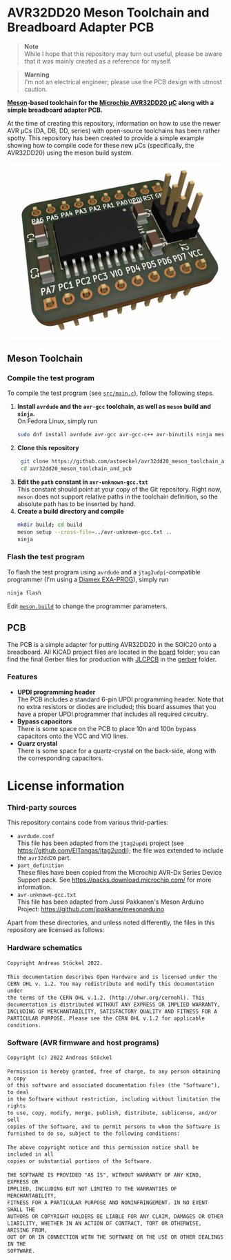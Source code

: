 # AVR32DD20 Meson Toolchain and Breadboard Adapter PCB


> **Note**  
> While I hope that this repository may turn out useful, please be aware that it was mainly created as a reference for myself.

> **Warning**  
> I'm not an electrical engineer; please use the PCB design with utmost caution.


**[Meson](https://mesonbuild.com/)-based toolchain for the [Microchip AVR32DD20 µC](https://www.microchip.com/en-us/product/AVR32DD20
) along with a simple breadboard adapter PCB.**


At the time of creating this repository, information on how to use the newer AVR µCs (DA, DB, DD, series) with open-source toolchains has been rather spotty.
This repository has been created to provide a simple example showing how to compile code for these new µCs (specifically, the AVR32DD20) using the meson build system.
<div align="center">
<img src="board/board.jpg" width="500" alt="A raytraced image of the adapter PCB exported from KiCAD" />
</div>


## Meson Toolchain

### Compile the test program

To compile the test program (see  [`src/main.c`](src/main.c)), follow the following steps.
1. **Install `avrdude` and the `avr-gcc` toolchain, as well as `meson` build and `ninja`.**  
   On Fedora Linux, simply run
   ```sh
   sudo dnf install avrdude avr-gcc avr-gcc-c++ avr-binutils ninja meson
   ```
1. **Clone this repository**
   ```sh
    git clone https://github.com/astoeckel/avr32dd20_meson_toolchain_and_pcb
    cd avr32dd20_meson_toolchain_and_pcb
   ```
1. **Edit the `path` constant in `avr-unknown-gcc.txt`**  
   This constant should point at your copy of the Git repository. Right now, `meson` does not support relative paths in the toolchain definition, so the absolute path has to be inserted by hand.
3. **Create a build directory and compile**  
   ```sh
   mkdir build; cd build
   meson setup --cross-file=../avr-unknown-gcc.txt ..
   ninja
   ```

### Flash the test program

To flash the test program using `avrdude` and a `jtag2udpi`-compatible programmer (I'm using a [Diamex EXA-PROG](https://www.diamex.de/dxshop/EXA-PROG-AVR-ISP-und-UPDI-STM32-NXP-ESP)), simply run
```sh
ninja flash
```
Edit [`meson.build`](meson.build) to change the programmer parameters.

## PCB

The PCB is a simple adapter for putting AVR32DD20 in the SOIC20 onto a breadboard.
All KiCAD project files are located in the [board](board/kicad) folder; you can find the final Gerber files for production with [JLCPCB](https://jlcpcb.com/) in the [gerber](board/gerber) folder.

### Features

* **UPDI programming header**  
  The PCB includes a standard 6-pin UPDI programming header. Note that no extra resistors or diodes are included; this board assumes that you have a proper UPDI programmer that includes all required circuitry.
* **Bypass capacitors**  
  There is some space on the PCB to place 10n and 100n bypass capacitors onto the VCC and VIO lines.
* **Quarz crystal**  
  There is some space for a quartz-crystal on the back-side, along with the corresponding capacitors.

# License information

### Third-party sources

This repository contains code from various thrid-parties:

* `avrdude.conf`  
  This file has been adapted from the `jtag2updi` project (see https://github.com/ElTangas/jtag2updi); the file was extended to include the `avr32dd20` part.
* `part_definition`  
  These files have been copied from the Microchip AVR-Dx Series Device Support pack. See https://packs.download.microchip.com/ for more information.
* `avr-unknown-gcc.txt`  
  This file has been adapted from Jussi Pakkanen's Meson Arduino Project: https://github.com/jpakkane/mesonarduino

Apart from these directories, and unless noted differently, the files in this repository are licensed as follows:

### Hardware schematics

    Copyright Andreas Stöckel 2022.
    
    This documentation describes Open Hardware and is licensed under the
    CERN OHL v. 1.2. You may redistribute and modify this documentation under
    the terms of the CERN OHL v.1.2. (http://ohwr.org/cernohl). This
    documentation is distributed WITHOUT ANY EXPRESS OR IMPLIED WARRANTY,
    INCLUDING OF MERCHANTABILITY, SATISFACTORY QUALITY AND FITNESS FOR A
    PARTICULAR PURPOSE. Please see the CERN OHL v.1.2 for applicable conditions.

### Software (AVR firmware and host programs)

    Copyright (c) 2022 Andreas Stöckel

    Permission is hereby granted, free of charge, to any person obtaining a copy
    of this software and associated documentation files (the "Software"), to deal
    in the Software without restriction, including without limitation the rights
    to use, copy, modify, merge, publish, distribute, sublicense, and/or sell
    copies of the Software, and to permit persons to whom the Software is
    furnished to do so, subject to the following conditions:

    The above copyright notice and this permission notice shall be included in all
    copies or substantial portions of the Software.

    THE SOFTWARE IS PROVIDED "AS IS", WITHOUT WARRANTY OF ANY KIND, EXPRESS OR
    IMPLIED, INCLUDING BUT NOT LIMITED TO THE WARRANTIES OF MERCHANTABILITY,
    FITNESS FOR A PARTICULAR PURPOSE AND NONINFRINGEMENT. IN NO EVENT SHALL THE
    AUTHORS OR COPYRIGHT HOLDERS BE LIABLE FOR ANY CLAIM, DAMAGES OR OTHER
    LIABILITY, WHETHER IN AN ACTION OF CONTRACT, TORT OR OTHERWISE, ARISING FROM,
    OUT OF OR IN CONNECTION WITH THE SOFTWARE OR THE USE OR OTHER DEALINGS IN THE
    SOFTWARE.

